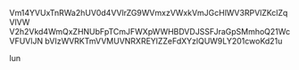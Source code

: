 Vm14YVUxTnRWa2hUV0d4VVlrZG9WVmxzVWxkVmJGcHlWV3RPVlZKclZqVlVW
V2h2Vkd4WmQxZHNUbFpTCmJFWXpWWHBDVDJSSFJraGpSMmhoQ21WcVFUVlJN
bVIzWVRKTmVVMUVNRXREYlZZeFdXYzlQUW9LY201cwoKd21u

lun